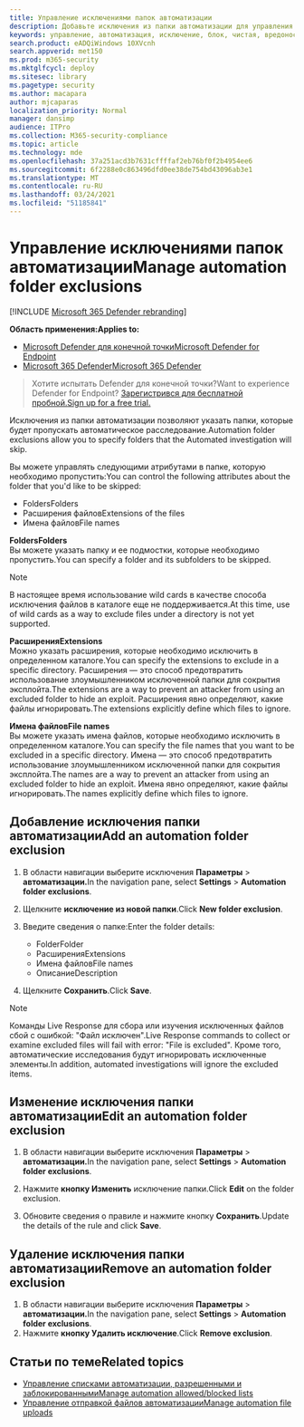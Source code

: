```yaml
---
title: Управление исключениями папок автоматизации
description: Добавьте исключения из папки автоматизации для управления файлами, исключенными из автоматического расследования.
keywords: управление, автоматизация, исключение, блок, чистая, вредоносная
search.product: eADQiWindows 10XVcnh
search.appverid: met150
ms.prod: m365-security
ms.mktglfcycl: deploy
ms.sitesec: library
ms.pagetype: security
ms.author: macapara
author: mjcaparas
localization_priority: Normal
manager: dansimp
audience: ITPro
ms.collection: M365-security-compliance
ms.topic: article
ms.technology: mde
ms.openlocfilehash: 37a251acd3b7631cffffaf2eb76bf0f2b4954ee6
ms.sourcegitcommit: 6f2288e0c863496dfd0ee38de754bd43096ab3e1
ms.translationtype: MT
ms.contentlocale: ru-RU
ms.lasthandoff: 03/24/2021
ms.locfileid: "51185841"
---
```

# <a name="manage-automation-folder-exclusions"></a><span data-ttu-id="ee186-104">Управление исключениями папок автоматизации</span><span class="sxs-lookup"><span data-stu-id="ee186-104">Manage automation folder exclusions</span></span> 

[!INCLUDE [Microsoft 365 Defender rebranding](../../includes/microsoft-defender.md)]


<span data-ttu-id="ee186-105">**Область применения:**</span><span class="sxs-lookup"><span data-stu-id="ee186-105">**Applies to:**</span></span>
- [<span data-ttu-id="ee186-106">Microsoft Defender для конечной точки</span><span class="sxs-lookup"><span data-stu-id="ee186-106">Microsoft Defender for Endpoint</span></span>](https://go.microsoft.com/fwlink/p/?linkid=2154037)
- [<span data-ttu-id="ee186-107">Microsoft 365 Defender</span><span class="sxs-lookup"><span data-stu-id="ee186-107">Microsoft 365 Defender</span></span>](https://go.microsoft.com/fwlink/?linkid=2118804)

><span data-ttu-id="ee186-108">Хотите испытать Defender для конечной точки?</span><span class="sxs-lookup"><span data-stu-id="ee186-108">Want to experience Defender for Endpoint?</span></span> [<span data-ttu-id="ee186-109">Зарегистрився для бесплатной пробной.</span><span class="sxs-lookup"><span data-stu-id="ee186-109">Sign up for a free trial.</span></span>](https://www.microsoft.com/microsoft-365/windows/microsoft-defender-atp?ocid=docs-wdatp-automationexclusionfolder-abovefoldlink)

<span data-ttu-id="ee186-110">Исключения из папки автоматизации позволяют указать папки, которые будет пропускать автоматическое расследование.</span><span class="sxs-lookup"><span data-stu-id="ee186-110">Automation folder exclusions allow you to specify folders that the Automated investigation will skip.</span></span> 

<span data-ttu-id="ee186-111">Вы можете управлять следующими атрибутами в папке, которую необходимо пропустить:</span><span class="sxs-lookup"><span data-stu-id="ee186-111">You can control the following attributes about the folder that you'd like to be skipped:</span></span>
- <span data-ttu-id="ee186-112">Folders</span><span class="sxs-lookup"><span data-stu-id="ee186-112">Folders</span></span> 
- <span data-ttu-id="ee186-113">Расширения файлов</span><span class="sxs-lookup"><span data-stu-id="ee186-113">Extensions of the files</span></span>
- <span data-ttu-id="ee186-114">Имена файлов</span><span class="sxs-lookup"><span data-stu-id="ee186-114">File names</span></span>


<span data-ttu-id="ee186-115">**Folders**</span><span class="sxs-lookup"><span data-stu-id="ee186-115">**Folders**</span></span><br>
<span data-ttu-id="ee186-116">Вы можете указать папку и ее подмостки, которые необходимо пропустить.</span><span class="sxs-lookup"><span data-stu-id="ee186-116">You can specify a folder and its subfolders to be skipped.</span></span> 


>[!NOTE]
><span data-ttu-id="ee186-117">В настоящее время использование wild cards в качестве способа исключения файлов в каталоге еще не поддерживается.</span><span class="sxs-lookup"><span data-stu-id="ee186-117">At this time, use of wild cards as a way to exclude files under a directory is not yet supported.</span></span> 


<span data-ttu-id="ee186-118">**Расширения**</span><span class="sxs-lookup"><span data-stu-id="ee186-118">**Extensions**</span></span><br>
<span data-ttu-id="ee186-119">Можно указать расширения, которые необходимо исключить в определенном каталоге.</span><span class="sxs-lookup"><span data-stu-id="ee186-119">You can specify the extensions to exclude in a specific directory.</span></span> <span data-ttu-id="ee186-120">Расширения — это способ предотвратить использование злоумышленником исключенной папки для сокрытия эксплойта.</span><span class="sxs-lookup"><span data-stu-id="ee186-120">The extensions are a way to prevent an attacker from using an excluded folder to hide an exploit.</span></span> <span data-ttu-id="ee186-121">Расширения явно определяют, какие файлы игнорировать.</span><span class="sxs-lookup"><span data-stu-id="ee186-121">The extensions explicitly define which files to ignore.</span></span> 

<span data-ttu-id="ee186-122">**Имена файлов**</span><span class="sxs-lookup"><span data-stu-id="ee186-122">**File names**</span></span><br>
<span data-ttu-id="ee186-123">Вы можете указать имена файлов, которые необходимо исключить в определенном каталоге.</span><span class="sxs-lookup"><span data-stu-id="ee186-123">You can specify the file names that you want to be excluded in a specific directory.</span></span> <span data-ttu-id="ee186-124">Имена — это способ предотвратить использование злоумышленником исключенной папки для сокрытия эксплойта.</span><span class="sxs-lookup"><span data-stu-id="ee186-124">The names are a way to prevent an attacker from using an excluded folder to hide an exploit.</span></span> <span data-ttu-id="ee186-125">Имена явно определяют, какие файлы игнорировать.</span><span class="sxs-lookup"><span data-stu-id="ee186-125">The names explicitly define which files to ignore.</span></span> 



## <a name="add-an-automation-folder-exclusion"></a><span data-ttu-id="ee186-126">Добавление исключения папки автоматизации</span><span class="sxs-lookup"><span data-stu-id="ee186-126">Add an automation folder exclusion</span></span>
1. <span data-ttu-id="ee186-127">В области навигации выберите исключения **Параметры**  >  **автоматизации.**</span><span class="sxs-lookup"><span data-stu-id="ee186-127">In the navigation pane, select **Settings** > **Automation folder exclusions**.</span></span>  

2. <span data-ttu-id="ee186-128">Щелкните **исключение из новой папки**.</span><span class="sxs-lookup"><span data-stu-id="ee186-128">Click **New folder exclusion**.</span></span>  

3. <span data-ttu-id="ee186-129">Введите сведения о папке:</span><span class="sxs-lookup"><span data-stu-id="ee186-129">Enter the folder details:</span></span>

    - <span data-ttu-id="ee186-130">Folder</span><span class="sxs-lookup"><span data-stu-id="ee186-130">Folder</span></span>
    - <span data-ttu-id="ee186-131">Расширения</span><span class="sxs-lookup"><span data-stu-id="ee186-131">Extensions</span></span>
    - <span data-ttu-id="ee186-132">Имена файлов</span><span class="sxs-lookup"><span data-stu-id="ee186-132">File names</span></span>
    - <span data-ttu-id="ee186-133">Описание</span><span class="sxs-lookup"><span data-stu-id="ee186-133">Description</span></span>
    

4. <span data-ttu-id="ee186-134">Щелкните **Сохранить**.</span><span class="sxs-lookup"><span data-stu-id="ee186-134">Click **Save**.</span></span>

>[!NOTE]
> <span data-ttu-id="ee186-135">Команды Live Response для сбора или изучения исключенных файлов сбой с ошибкой: "Файл исключен".</span><span class="sxs-lookup"><span data-stu-id="ee186-135">Live Response commands to collect or examine excluded files will fail with error: "File is excluded".</span></span> <span data-ttu-id="ee186-136">Кроме того, автоматические исследования будут игнорировать исключенные элементы.</span><span class="sxs-lookup"><span data-stu-id="ee186-136">In addition, automated investigations will ignore the excluded items.</span></span>

## <a name="edit-an-automation-folder-exclusion"></a><span data-ttu-id="ee186-137">Изменение исключения папки автоматизации</span><span class="sxs-lookup"><span data-stu-id="ee186-137">Edit an automation folder exclusion</span></span> 
1. <span data-ttu-id="ee186-138">В области навигации выберите исключения **Параметры**  >  **автоматизации.**</span><span class="sxs-lookup"><span data-stu-id="ee186-138">In the navigation pane, select **Settings** > **Automation folder exclusions**.</span></span> 

2. <span data-ttu-id="ee186-139">Нажмите **кнопку Изменить** исключение папки.</span><span class="sxs-lookup"><span data-stu-id="ee186-139">Click **Edit** on the folder exclusion.</span></span>  

3. <span data-ttu-id="ee186-140">Обновите сведения о правиле и нажмите кнопку **Сохранить**.</span><span class="sxs-lookup"><span data-stu-id="ee186-140">Update the details of the rule and click **Save**.</span></span>

## <a name="remove-an-automation-folder-exclusion"></a><span data-ttu-id="ee186-141">Удаление исключения папки автоматизации</span><span class="sxs-lookup"><span data-stu-id="ee186-141">Remove an automation folder exclusion</span></span> 
1. <span data-ttu-id="ee186-142">В области навигации выберите исключения **Параметры**  >  **автоматизации.**</span><span class="sxs-lookup"><span data-stu-id="ee186-142">In the navigation pane, select **Settings** > **Automation folder exclusions**.</span></span>  
2. <span data-ttu-id="ee186-143">Нажмите **кнопку Удалить исключение**.</span><span class="sxs-lookup"><span data-stu-id="ee186-143">Click **Remove exclusion**.</span></span> 


## <a name="related-topics"></a><span data-ttu-id="ee186-144">Статьи по теме</span><span class="sxs-lookup"><span data-stu-id="ee186-144">Related topics</span></span>
- [<span data-ttu-id="ee186-145">Управление списками автоматизации, разрешенными и заблокированными</span><span class="sxs-lookup"><span data-stu-id="ee186-145">Manage automation allowed/blocked lists</span></span>](manage-indicators.md)
- [<span data-ttu-id="ee186-146">Управление отправкой файлов автоматизации</span><span class="sxs-lookup"><span data-stu-id="ee186-146">Manage automation file uploads</span></span>](manage-automation-file-uploads.md)
